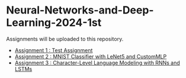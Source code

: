 # Neural-Networks-and-Deep-Learning-2024-1st


Assignments will be uploaded to this repository.

- [Assignment 1 : Test Assignment](https://github.com/ma-kjh/Neural-Networks-and-Deep-Learning-2024-1st/tree/main/Assignment%201)
- [Assignment 2 : MNIST Classifier with LeNet5 and CustomMLP](https://github.com/ma-kjh/Neural-Networks-and-Deep-Learning-2024-1st/tree/main/Assignment%202)
- [Assignment 3 : Character-Level Language Modeling with RNNs and LSTMs](https://github.com/ma-kjh/Neural-Networks-and-Deep-Learning-2024-1st/tree/main/Assignment3)

